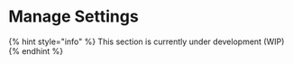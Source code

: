 # Manage Settings

{% hint style="info" %}
This section is currently under development (WIP)
{% endhint %}

